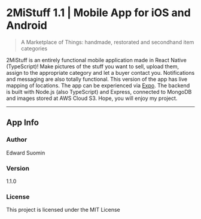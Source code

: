 # 2MiStuff 1.1 | Mobile App for iOS and Android

> A Marketplace of Things: handmade, restorated and secondhand item categories

2MiStuff is an entirely functional mobile application made in React Native (TypeScript)! Make pictures of the stuff you want to sell, upload them, assign to the appropriate category and let a buyer contact you. Notifications and messaging are also totally functional. This version of the app has live mapping of locations. The app can be experienced via [Expo](https://expo.io/@senlion5/projects/2MiStuff). The backend is built with Node.js (also TypeScript) and Express, connected to MongoDB and images stored at AWS Cloud S3. Hope, you will enjoy my project.

---

## App Info

### Author

Edward Suomin

### Version

1.1.0

### License

This project is licensed under the MIT License

